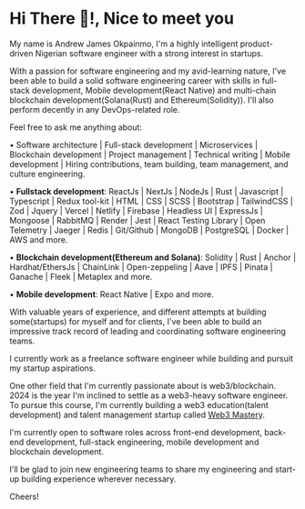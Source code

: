 <h1>Hi There 👋!, Nice to meet you</h1>

My name is Andrew James Okpainmo, I'm a highly intelligent product-driven Nigerian software engineer with a strong interest in startups. 

With a passion for software engineering and my avid-learning nature, I've been able to build a solid software engineering career with skills in full-stack development, Mobile development(React Native) and multi-chain blockchain development(Solana(Rust) and Ethereum(Solidity)). I'll also perform decently in any DevOps-related role.

Feel free to ask me anything about:

• Software architecture | Full-stack development | Microservices | Blockchain development | Project management | Technical writing |
Mobile development | Hiring contributions, team building, team management, and culture engineering.

• **Fullstack development**: ReactJs | NextJs | NodeJs | Rust | Javascript | Typescript | Redux tool-kit | HTML | CSS | SCSS | Bootstrap | TailwindCSS | Zod |
Jquery | Vercel | Netlify | Firebase | Headless UI  | ExpressJs | Mongoose | RabbitMQ | Render | Jest | React Testing Library | Open
Telemetry | Jaeger | Redis | Git/Github | MongoDB | PostgreSQL | Docker | AWS and more.

• **Blockchain development(Ethereum and Solana)**: Solidity | Rust | Anchor | Hardhat/EthersJs | ChainLink | Open-zeppeling | Aave | IPFS |
Pinata | Ganache | Fleek | Metaplex and more.

• **Mobile development**: React Native | Expo and more.

With valuable years of experience, and different attempts at building some(startups) for myself and for clients, I've been able to build an impressive track record of leading and coordinating software engineering teams. 

I currently work as a freelance software engineer while building and pursuit my startup aspirations.

One other field that I'm currently passionate about is web3/blockchain. 2024 is the year I'm inclined to settle as a web3-heavy software engineer. To pursue this course, I'm currently building a web3 education(talent development) and talent management startup called [Web3 Mastery](https://web3mastery.org).

I'm currently open to software roles across front-end development, back-end development, full-stack engineering, mobile development and blockchain development.

I'll be glad to join new engineering teams to share my engineering and start-up building experience wherever necessary.

Cheers!


